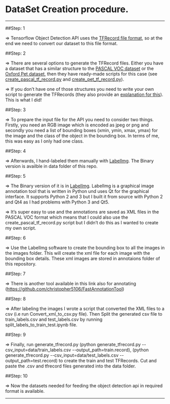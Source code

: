 # DataSet Creation procedure.
-----------------------------

##Step: 1  

=> Tensorflow Object Detection API uses the [TFRecord file format](https://www.tensorflow.org/api_guides/python/python_io#tfrecords_format_details), so at the end we need to convert our dataset to this file format.


##Step: 2

=> There are several options to generate the TFRecord files. Either you have a dataset that has a similar structure to the [PASCAL VOC dataset](http://host.robots.ox.ac.uk/pascal/VOC/) or the [Oxford Pet dataset](http://www.robots.ox.ac.uk/~vgg/data/pets/), then they have ready-made scripts for this case (see [create_pascal_tf_record.py](https://github.com/tensorflow/models/blob/master/research/object_detection/dataset_tools/create_pascal_tf_record.py) and [create_pet_tf_record.py](https://github.com/tensorflow/models/blob/master/research/object_detection/dataset_tools/create_pet_tf_record.py)). 

=> If you don’t have one of those structures you need to write your own script to generate the TFRecords (they also provide an [explanation for this](https://github.com/tensorflow/models/blob/master/research/object_detection/g3doc/using_your_own_dataset.md)). This is what I did!


##Step: 3 

=> To prepare the input file for the API you need to consider two things. Firstly, you need an RGB image which is encoded as jpeg or png and secondly you need a list of bounding boxes (xmin, ymin, xmax, ymax) for the image and the class of the object in the bounding box. In terms of me, this was easy as I only had one class.


##Step: 4 

=> Afterwards, I hand-labeled them manually with [LabelImg](https://github.com/tzutalin/labelImg). The Binary version is availble in data folder of this repo.


##Step: 5 

=> The Binary version of it is in [LabelImg](https://tzutalin.github.io/labelImg/). LabelImg is a graphical image annotation tool that is written in Python und uses Qt for the graphical interface. It supports Python 2 and 3 but I built it from source with Python 2 and Qt4 as I had problems with Python 3 and Qt5. 

=> It’s super easy to use and the annotations are saved as XML files in the PASCAL VOC format which means that I could also use the create_pascal_tf_record.py script but I didn’t do this as I wanted to create my own script.


##Step: 6 

=> Use the LabelImg software to create the bounding box to all the images in the images folder. This will create the xml file for each image with the bounding box details. These xml images are stored in annotaions folder of this repository.


##Step: 7 

=> There is another tool available in this link also for annotating (https://github.com/christopher5106/FastAnnotationTool)


##Step: 8 

=> After labeling the images I wrote a script that converted the XML files to a csv (i.e run Convert_xml_to_csv.py file). Then Split the generated csv file to train_labels.csv and test_labels.csv by running split_labels_to_train_test.ipynb file.

 
##Step: 9 

=> Finally, run generate_tfrecord.py (python generate_tfrecord.py --csv_input=data/train_labels.csv  --output_path=train.record), (python generate_tfrecord.py --csv_input=data/test_labels.csv  --output_path=test.record) to create the train and test TFRecords. Cut and paste the .csv and tfrecord files generated into the data folder.


##Step: 10 

=> Now the datasets needed for feeding the object detection api in required format is available.  

----------------------------------------------------------------------------------------------------------------------------------------------------------------------


